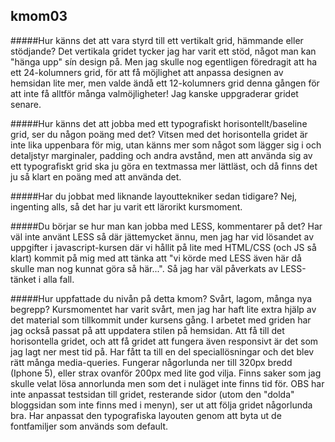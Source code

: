kmom03
-------

#####Hur känns det att vara styrd till ett vertikalt grid, hämmande eller stödjande?
Det vertikala gridet tycker jag har varit ett stöd, något man kan "hänga upp" sín design på. Men jag skulle nog egentligen föredragit att ha ett 24-kolumners grid, för att få möjlighet att anpassa designen av hemsidan lite mer, men valde ändå ett 12-kolumners grid denna gången för att inte få alltför många valmöjligheter! Jag kanske uppgraderar gridet senare.

#####Hur känns det att jobba med ett typografiskt horisontellt/baseline grid, ser du någon poäng med det?
Vitsen med det horisontella gridet är inte lika uppenbara för mig, utan känns mer som något som lägger sig i och detaljstyr marginaler, padding och andra avstånd, men att använda sig av ett typografiskt grid ska ju göra en textmassa mer lättläst, och då finns det ju så klart en poäng med att använda det.

#####Har du jobbat med liknande layouttekniker sedan tidigare?
Nej, ingenting alls, så det har ju varit ett lärorikt kursmoment.

#####Du börjar se hur man kan jobba med LESS, kommentarer på det?
Har väl inte använt LESS så där jättemycket ännu, men jag har vid lösandet av uppgifter i javascript-kursen där vi hållit på lite med HTML/CSS (och JS så klart) kommit på mig med att tänka att "vi körde med LESS även här då skulle man nog kunnat göra så här...". Så jag har väl påverkats av LESS-tänket i alla fall.

#####Hur uppfattade du nivån på detta kmom? Svårt, lagom, många nya begrepp?
Kursmomentet har  varit svårt, men jag har haft lite extra hjälp av det material som tillkommit under kursens gång. I arbetet med griden har jag också passat på att uppdatera stilen på hemsidan. Att få till det horisontella gridet, och att få gridet att fungera även responsivt är det som jag lagt ner mest tid på. Har fått ta till en del speciallösningar och det blev rätt många media-queries. Fungerar någorlunda ner till 320px bredd (Iphone 5), eller strax ovanför 200px med lite god vilja. Finns saker som jag skulle velat lösa annorlunda men som det i nuläget inte finns tid för. OBS har inte anpassat testsidan till gridet, resterande sidor (utom den "dolda" bloggsidan som inte finns med i menyn), ser ut att följa gridet någorlunda bra. Har anpassat den typografiska layouten genom att byta ut de fontfamiljer som används som default.
